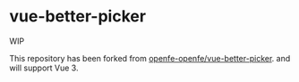 # vue-better-picker

WIP

This repository has been forked from [openfe-openfe/vue-better-picker](https://github.com/openfe-openfe/vue-better-picker). and will support Vue 3.

